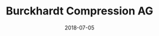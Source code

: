 ﻿---
title:          "Burckhardt Compression AG"
date:           "2018-07-05"
draft:          false
robotsExclude:  true
forceNowrap:    false
---
